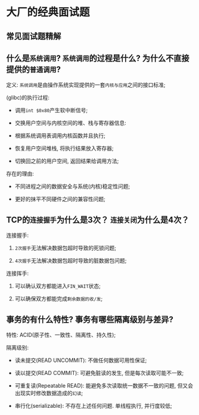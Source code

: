 # 大厂的经典面试题


## 常见面试题精解


## 什么是`系统调用`? `系统调用`的过程是什么? 为什么不直接提供的`普通调用`?

  定义: `系统调用`是由操作系统实现提供的一套`内核与应用`之间的接口标准;
  
  (glibc)的执行过程:
  
  * 调用`int $0x80`产生软中断信号;

  * 交换用户空间与内核空间的堆、栈与寄存器信息:

  * 根据系统调用表调用内核函数并且执行;

  * 恢复用户空间堆栈, 将执行结果放入寄存器;

  * 切换回之前的用户空间, 返回结果给调用方法; 

  存在的理由:

  * 不同进程之间的数据安全与系统(内核)稳定性问题; 

  * 更好的抹平不同硬件之间的兼容性问题;

## TCP的`连接握手`为什么是3次？ `连接关闭`为什么是4次？

  连接握手: 

  1. `2次握手`无法解决数据包超时导致的死锁问题;

  2. `4次握手`无法解决数据包超时导致的脏数据包问题;

  连接挥手:

  1. 可以确认双方都能进入`FIN_WAIT`状态;

  2. 可以确保双方都能完成`剩余数据的收/发`;

## 事务的有什么特性? 事务有哪些隔离级别与差异?

  特性: ACID(原子性、一致性、隔离性、持久性);

  隔离级别:

  * 读未提交(READ UNCOMMIT): 不做任何数据可用性保证;

  * 读以提交(READ COMMIT): 可避免脏读的发生, 但是每次读取可能不一致;

  * 可重复读(Repeatable READ): 能避免多次读取统一数据不一致的问题, 但又会出现实时修改数据造成的`幻读`;

  * 串行化(serializable): 不存在上述任何问题. 单线程执行, 并行度较低;

